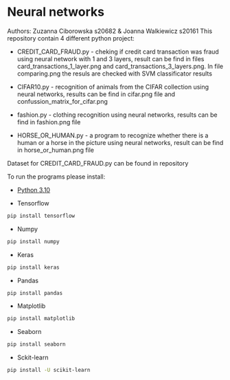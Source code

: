 # Neural networks

Authors: Zuzanna Ciborowska s20682 & Joanna Walkiewicz s20161
This repository contain 4 different python project:

- CREDIT_CARD_FRAUD.py - cheking if credit card transaction was fraud using neural network with 1 and 3 layers, result can be find in files card_transactions_1_layer.png and card_transactions_3_layers.png. In file comparing.png the resuls are checked with SVM classificator results

- CIFAR10.py - recognition of animals from the CIFAR collection using neural networks, results can be find in cifar.png file and confussion_matrix_for_cifar.png

- fashion.py - clothing recognition using neural networks, results can be find in fashion.png file

- HORSE_OR_HUMAN.py - a program to recognize whether there is a human or a horse in the picture using neural networks, result can be find in horse_or_human.png file

Dataset for CREDIT_CARD_FRAUD.py can be found in repository

To run the programs please install:

- [Python 3.10](https://www.python.org/downloads/)

- Tensorflow
```bash
pip install tensorflow
```

- Numpy
```bash
pip install numpy
```

- Keras
```bash
pip install keras
```

- Pandas
```bash
pip install pandas
```

- Matplotlib
```bash
pip install matplotlib
```

- Seaborn
```bash
pip install seaborn
```

- Sckit-learn
```bash
pip install -U scikit-learn
```

